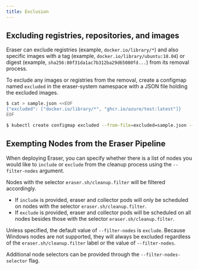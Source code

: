 ```yaml
---
title: Exclusion
---
```


## Excluding registries, repositories, and images
Eraser can exclude registries (example, `docker.io/library/*`) and also specific images with a tag (example, `docker.io/library/ubuntu:18.04`) or digest (example, `sha256:80f31da1ac7b312ba29d65080fd...`) from its removal process.

To exclude any images or registries from the removal, create a configmap named `excluded` in the eraser-system namespace with a JSON file holding the excluded images.

```bash
$ cat > sample.json <<EOF
{"excluded": ["docker.io/library/*", "ghcr.io/azure/test:latest"]}
EOF

$ kubectl create configmap excluded --from-file=excluded=sample.json --namespace=eraser-system
```

## Exempting Nodes from the Eraser Pipeline

When deploying Eraser, you can specify whether there is a list of nodes you would like to `include` or `exclude` from the cleanup process using the `--filter-nodes` argument.  

Nodes with the selector `eraser.sh/cleanup.filter` will be filtered accordingly. 
- If `include` is provided, eraser and collector pods will only be scheduled on nodes with the selector `eraser.sh/cleanup.filter`. 
- If `exclude` is provided, eraser and collector pods will be scheduled on all nodes besides those with the selector `eraser.sh/cleanup.filter`.

Unless specified, the default value of `--filter-nodes` is `exclude`. Because Windows nodes are not supported, they will always be excluded regardless of the `eraser.sh/cleanup.filter` label or the value of `--filter-nodes`.

Additional node selectors can be provided through the `--filter-nodes-selector` flag.
